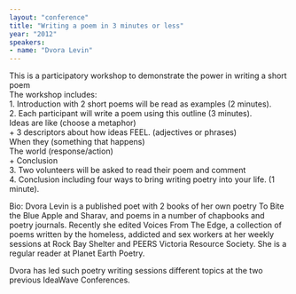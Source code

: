 ```yaml
---
layout: "conference"
title: "Writing a poem in 3 minutes or less"
year: "2012"
speakers:
- name: "Dvora Levin"
---
```



This is a participatory workshop to demonstrate the power in writing a short
poem  
The workshop includes:  
1\. Introduction with 2 short poems will be read as examples (2 minutes).  
2\. Each participant will write a poem using this outline (3 minutes).  
Ideas are like (choose a metaphor)  
\+ 3 descriptors about how ideas FEEL. (adjectives or phrases)  
When they (something that happens)  
The world (response/action)  
\+ Conclusion  
3\. Two volunteers will be asked to read their poem and comment  
4\. Conclusion including four ways to bring writing poetry into your life. (1
minute).

Bio: Dvora Levin is a published poet with 2 books of her own poetry To Bite
the Blue Apple and Sharav, and poems in a number of chapbooks and poetry
journals. Recently she edited Voices From The Edge, a collection of poems
written by the homeless, addicted and sex workers at her weekly sessions at
Rock Bay Shelter and PEERS Victoria Resource Society. She is a regular reader
at Planet Earth Poetry.

Dvora has led such poetry writing sessions different topics at the two
previous IdeaWave Conferences.


[//]: # (Retrieved from https://web.archive.org/web/20210413200729/https://www.ideawave.ca/2012-conference/writing-a-poem-in-3-minutes-or-less)